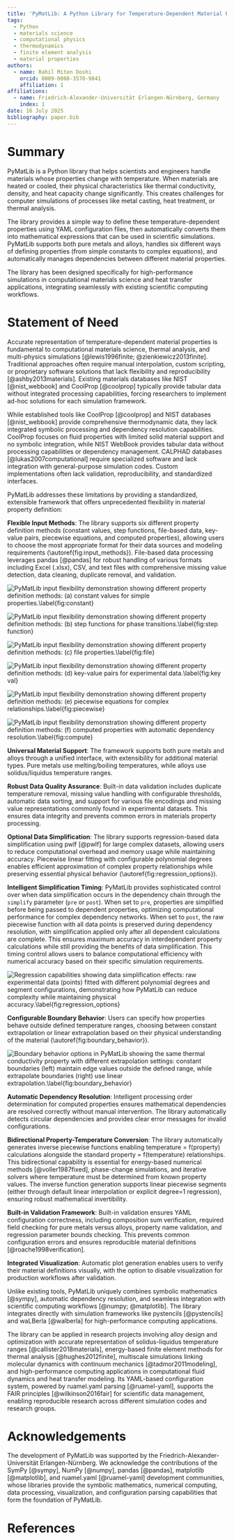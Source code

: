 ```yaml
---
title: 'PyMatLib: A Python Library for Temperature-Dependent Material Property Processing in Scientific Simulations'
tags:
  - Python
  - materials science
  - computational physics
  - thermodynamics
  - finite element analysis
  - material properties
authors:
  - name: Rahil Miten Doshi
    orcid: 0009-0008-3570-9841
    affiliation: 1
affiliations:
  - name: Friedrich-Alexander-Universität Erlangen-Nürnberg, Germany
    index: 1
date: 16 July 2025
bibliography: paper.bib
---
```


# Summary

PyMatLib is a Python library that helps scientists and engineers handle materials whose properties change with temperature.
When materials are heated or cooled, their physical characteristics like
thermal conductivity, density, and heat capacity change significantly.
This creates challenges for computer simulations of processes like metal casting, heat treatment, or thermal analysis.

The library provides a simple way to define these temperature-dependent properties using YAML configuration files,
then automatically converts them into mathematical expressions that can be used in scientific simulations.
PyMatLib supports both pure metals and alloys,
handles six different ways of defining properties (from simple constants to complex equations),
and automatically manages dependencies between different material properties.

The library has been designed specifically for high-performance simulations in computational materials science
and heat transfer applications, integrating seamlessly with existing scientific computing workflows.

# Statement of Need

Accurate representation of temperature-dependent material properties is fundamental to computational materials science,
thermal analysis, and multi-physics simulations [@lewis1996finite; @zienkiewicz2013finite].
Traditional approaches often require manual interpolation, custom scripting,
or proprietary software solutions that lack flexibility and reproducibility [@ashby2013materials].
Existing materials databases like NIST [@nist_webbook] and CoolProp [@coolprop] typically provide tabular data
without integrated processing capabilities, forcing researchers to implement ad-hoc solutions for each simulation framework.

While established tools like CoolProp [@coolprop] and NIST databases [@nist_webbook] provide comprehensive thermodynamic data,
they lack integrated symbolic processing and dependency resolution capabilities.
CoolProp focuses on fluid properties with limited solid material support and no symbolic integration,
while NIST WebBook provides tabular data without processing capabilities or dependency management.
CALPHAD databases [@lukas2007computational] require specialized software and lack integration with general-purpose simulation codes.
Custom implementations often lack validation, reproducibility, and standardized interfaces.

PyMatLib addresses these limitations by providing a standardized, extensible framework
that offers unprecedented flexibility in material property definition:

**Flexible Input Methods**: The library supports six different property definition methods
(constant values, step functions, file-based data, key-value pairs, piecewise equations, and computed properties),
allowing users to choose the most appropriate format for their data sources and modeling requirements (\autoref{fig:input_methods}).
File-based data processing leverages pandas [@pandas] for robust handling of various formats
including Excel (.xlsx), CSV, and text files with comprehensive missing value detection, data cleaning, duplicate removal, and validation.

![PyMatLib input flexibility demonstration showing different property definition methods: (a) constant values for simple properties.\label{fig:constant}](figures/constant.png)

![PyMatLib input flexibility demonstration showing different property definition methods: (b) step functions for phase transitions.\label{fig:step function}](figures/step_function.png)

![PyMatLib input flexibility demonstration showing different property definition methods: (c) file properties.\label{fig:file}](figures/file.png)

![PyMatLib input flexibility demonstration showing different property definition methods: (d) key-value pairs for experimental data.\label{fig:key val}](figures/key_val.png)

![PyMatLib input flexibility demonstration showing different property definition methods: (e) piecewise equations for complex relationships.\label{fig:piecewise}](figures/piecewise_equation.png)

![PyMatLib input flexibility demonstration showing different property definition methods: (f) computed properties with automatic dependency resolution.\label{fig:compute}](figures/compute.png)

**Universal Material Support**: The framework supports both pure metals and alloys through a unified interface,
with extensibility for additional material types.
Pure metals use melting/boiling temperatures, while alloys use solidus/liquidus temperature ranges.

**Robust Data Quality Assurance**: Built-in data validation includes duplicate temperature removal,
missing value handling with configurable thresholds, automatic data sorting,
and support for various file encodings and missing value representations commonly found in experimental datasets.
This ensures data integrity and prevents common errors in materials property processing.

**Optional Data Simplification**: The library supports regression-based data simplification using pwlf [@pwlf] for large complex datasets,
allowing users to reduce computational overhead and memory usage while maintaining accuracy.
Piecewise linear fitting with configurable polynomial degrees enables efficient approximation of complex property relationships
while preserving essential physical behavior (\autoref{fig:regression_options}).

**Intelligent Simplification Timing**: PyMatLib provides sophisticated control over when data simplification occurs in the dependency chain
through the `simplify` parameter (`pre` or `post`). When set to `pre`, properties are simplified before being passed to dependent properties,
optimizing computational performance for complex dependency networks.
When set to `post`, the raw piecewise function with all data points is preserved during dependency resolution,
with simplification applied only after all dependent calculations are complete.
This ensures maximum accuracy in interdependent property calculations while still providing the benefits of data simplification.
This timing control allows users to balance computational efficiency with numerical accuracy based on their specific simulation requirements.

![Regression capabilities showing data simplification effects: raw experimental data (points) fitted with different polynomial degrees and segment configurations, demonstrating how PyMatLib can reduce complexity while maintaining physical accuracy.\label{fig:regression_options}](figures/regression_options.png)

**Configurable Boundary Behavior**: Users can specify how properties behave outside defined temperature ranges,
choosing between constant extrapolation or linear extrapolation based on their physical understanding of the material
(\autoref{fig:boundary_behavior}).

![Boundary behavior options in PyMatLib showing the same thermal conductivity property with different extrapolation settings: constant boundaries (left) maintain edge values outside the defined range, while extrapolate boundaries (right) use linear extrapolation.\label{fig:boundary_behavior}](figures/boundary_behavior.png)

**Automatic Dependency Resolution**: Intelligent processing order determination for computed properties ensures
mathematical dependencies are resolved correctly without manual intervention.
The library automatically detects circular dependencies and provides clear error messages for invalid configurations.

**Bidirectional Property-Temperature Conversion**: The library automatically generates inverse piecewise functions enabling
temperature = f(property) calculations alongside the standard property = f(temperature) relationships.
This bidirectional capability is essential for energy-based numerical methods [@voller1987fixed], phase-change simulations,
and iterative solvers where temperature must be determined from known property values.
The inverse function generation supports linear piecewise segments
(either through default linear interpolation or explicit degree=1 regression), ensuring robust mathematical invertibility.

**Built-in Validation Framework**: Built-in validation ensures YAML configuration correctness, including composition sum verification,
required field checking for pure metals versus alloys, property name validation, and regression parameter bounds checking.
This prevents common configuration errors and ensures reproducible material definitions [@roache1998verification].

**Integrated Visualization**: Automatic plot generation enables users to verify their material definitions visually,
with the option to disable visualization for production workflows after validation.

Unlike existing tools, PyMatLib uniquely combines symbolic mathematics [@sympy], automatic dependency resolution,
and seamless integration with scientific computing workflows [@numpy; @matplotlib].
The library integrates directly with simulation frameworks like
pystencils [@pystencils] and waLBerla [@walberla] for high-performance computing applications.

The library can be applied in research projects involving alloy design
and optimization with accurate representation of solidus-liquidus temperature ranges [@callister2018materials],
energy-based finite element methods for thermal analysis [@hughes2012finite],
multiscale simulations linking molecular dynamics with continuum mechanics [@tadmor2011modeling],
and high-performance computing applications in computational fluid dynamics and heat transfer modeling.
Its YAML-based configuration system, powered by ruamel.yaml parsing [@ruamel-yaml], supports the FAIR principles [@wilkinson2016fair] for scientific data management,
enabling reproducible research across different simulation codes and research groups.

# Acknowledgements

The development of PyMatLib was supported by the Friedrich-Alexander-Universität Erlangen-Nürnberg.
We acknowledge the contributions of the SymPy [@sympy], NumPy [@numpy], pandas [@pandas], matplotlib [@matplotlib],
and ruamel.yaml [@ruamel-yaml] development communities, whose libraries provide
the symbolic mathematics, numerical computing, data processing, visualization, and configuration parsing capabilities
that form the foundation of PyMatLib.

# References
